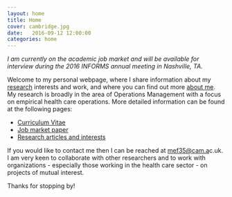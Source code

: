 ```yaml
---
layout: home
title: Home
cover: cambridge.jpg
date:   2016-09-12 12:00:00
categories: home
---
```


*I am currently on the academic job market and will be available for interview during the 2016 INFORMS annual meeting in Nashville, TA.*

Welcome to my personal webpage, where I share information about my [research](/research/) interests and work, and where you can find out more [about me](/about/). My research is broadly in the area of Operations Management with a focus on empirical health care operations. More detailed information can be found at the following pages:

* [Curriculum Vitae](/CV/)
* [Job market paper](/scale-scope-hospital-productivity)
* [Research articles and interests](/research/)

If you would like to contact me then I can be reached at <a target="_blank" id="contact" href="http://www.google.com/recaptcha/mailhide/d?k=01RgRLgvxEUrUhAUtFCSPNRA==&amp;c=0nIRqiLvmUU-5ifT56SvMSY2hB9qsGA9T0u6dIWkHPI=">mef3<span style="display:none">3829</span>5@cam.a<span style="display:none">k</span>c.uk</a>. I am very keen to collaborate with other researchers and to work with organizations - especially those working in the health care sector -  on projects of mutual interest.

Thanks for stopping by!